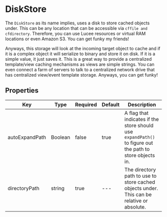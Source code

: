 # DiskStore

The `DiskStore` as its name implies, uses a disk to store cached objects under. This can be any location that can be accessible via `cffile and cfdirectory`. Therefore, you can use Lucee resources or virtual RAM locations or even Amazon S3. You can get funky my friends!

Anyways, this storage will look at the incoming target object to cache and if it is a complex object it will serialize to binary and store it on disk. If it is a simple value, it just saves it. This is a great way to provide a centralized template/view caching mechanisms as views are simple strings. You can even connect a farm of servers to talk to a centralized network drive that has centralized view/event template storage. Anyways, you can get funky!

## Properties

| Key | Type | Required | Default | Description |
| --- | --- | --- | --- | --- |
| autoExpandPath | Boolean | false | true | A flag that indicates if the store should use `expandPath()` to figure out the path to store objects in. |
| directoryPath | string | true | --- | The directory path to use to store cached objects under. This can be relative or absolute. |

